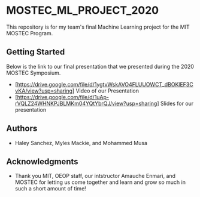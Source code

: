 # MOSTEC_ML_PROJECT_2020

This repository is for my team's final Machine Learning project for the MIT MOSTEC Program.

## Getting Started

Below is the link to our final presentation that we presented during the 2020 MOSTEC Symposium.

* [https://drive.google.com/file/d/1ygtvWskAVO4FLUUOWCT_dBOKlEF3CvKA/view?usp=sharing] Video of our Presentation
* [https://drive.google.com/file/d/1uAp-rVQLZ24WHNKPJBLMKm04YQtYbrQJ/view?usp=sharing] Slides for our presentation

## Authors

* Haley Sanchez, Myles Mackie, and Mohammed Musa

## Acknowledgments

* Thank you MIT, OEOP staff, our intstructor Amauche Enmari, and MOSTEC for letting us come together and learn and grow so much in such a short amount of time!
